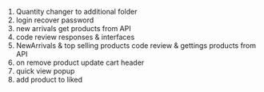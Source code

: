 1. Quantity changer to additional folder
2. login recover password
3. new arrivals get products from API
4. code review responses & interfaces
5. NewArrivals & top selling products code review & gettings products from API
6. on remove product update cart header
7. quick view popup
8. add product to liked